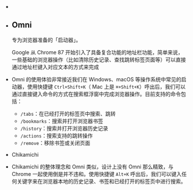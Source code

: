- 
- Omni
  ----
  
  专为浏览器准备的「启动器」。
  
  Google 从 Chrome 87 开始引入了具备复合功能的地址栏功能，简单来说，一些基础的浏览器操作（比如清除历史记录、查找跳转标签页面等）可以直接通过地址栏键入对应文本的方式来完成
- Omni 的使用体验非常接近我们在 Windows、macOS 等操作系统中常见的启动器，使用快捷键 `Ctrl+Shift+K`（ Mac 上是 `⌘+Shift+K`）呼出后，我们可以通过直接键入命令的方式在搜索框浮窗中完成浏览器操作。目前支持的命令包括：
  
  *   `/tabs`：在已经打开的标签页中搜索、跳转
  *   `/bookmarks`：搜索并打开浏览器书签
  *   `/history`：搜索并打开浏览器历史记录
  *   `/actions`：搜索支持的跳转操作
  *   `/remove`：移除书签或关闭页面
- Chikamichi
- Chikamichi 的整体理念和 Omni 类似，设计上没有 Omni 那么精致，与 Chrome 一起使用倒是并不违和。使用快捷键 `Alt+K` 呼出后，我们可以键入任何关键字来在浏览器本地的历史记录、书签和已经打开的标签页中进行搜索。
